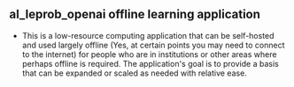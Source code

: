 ## al_leprob_openai offline learning application

- This is a low-resource computing application that can be self-hosted and used largely offline (Yes, at certain points you may need to connect to the internet) for people who are in institutions or other areas where perhaps offline is required. The application's goal is to provide a basis that can be expanded or scaled as needed with relative ease. 

